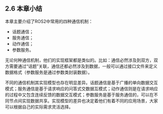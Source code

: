 ## 2.6 本章小结

本章主要介绍了ROS2中常用的四种通信机制：

* 话题通信；
* 服务通信；
* 动作通信；
* 参数服务。

无论何种通信机制，他们的实现框架都是类似的。比如：通信必然涉及到双方，双方需要通过“话题”关联，通信还都必然涉及到数据，一般可以通过接口文件来定义数据格式（参数服务是通过参数类封装数据）。

不同的通信机制其实现模型也存在明显差异。话题通信是基于广播的单向数据交互模式；服务通信是基于请求响应的问答式交数据互模式；动作通信则是在请求响应的过程中又包含连续反馈的数据交互模式；参数服务是基于服务通信的，可以在不同节点间实现数据共享。实现模型的差异也决定着他们有着不同的应用场景，大家可以根据自己的实际需求灵活选择。

